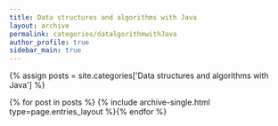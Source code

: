 ```yaml
---
title: Data structures and algorithms with Java
layout: archive
permalink: categories/datalgorithmwithJava
author_profile: true
sidebar_main: true
---
```




{% assign posts = site.categories['Data structures and algorithms with Java'] %}

{% for post in posts %} {% include archive-single.html type=page.entries_layout %}{% endfor %}
